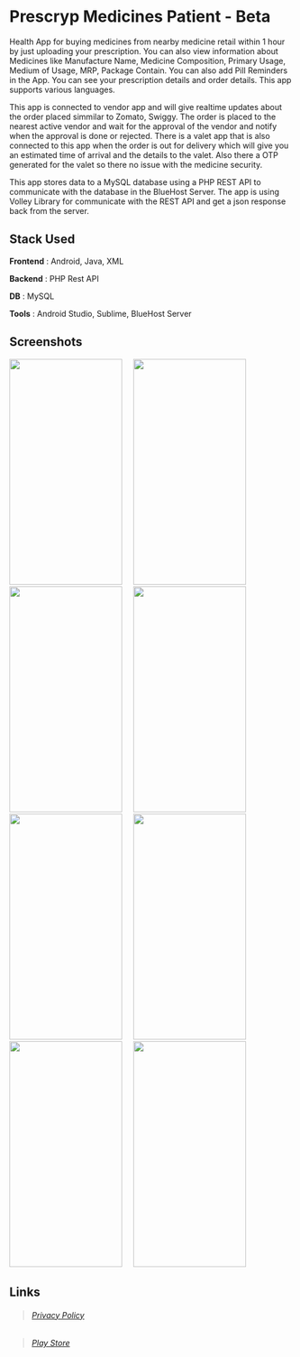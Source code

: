 # Prescryp Medicines Patient - Beta

Health App for buying medicines from nearby medicine retail within 1 hour by just uploading your prescription. You can also view information about Medicines like Manufacture Name, Medicine Composition, Primary Usage, Medium of Usage, MRP, Package Contain. You can also add Pill Reminders in the App. You can see your prescription details and order details. This app supports various languages.

This app is connected to vendor app and will give realtime updates about the order placed simmilar to Zomato, Swiggy. The order is placed to the nearest active vendor and wait for the approval of the vendor and notify when the approval is done or rejected. There is a valet app that is also connected to this app when the order is out for delivery which will give you an estimated time of arrival and the details to the valet. Also there a OTP generated for the valet so there no issue with the medicine security.

This app stores data to a MySQL database using a PHP REST API to communicate with the database in the BlueHost Server. The app is using Volley Library for communicate with the REST API and get a json response back from the server.

## Stack Used

**Frontend** : Android, Java, XML

**Backend** : PHP Rest API

**DB** : MySQL

**Tools** : Android Studio, Sublime, BlueHost Server

## Screenshots

<img src="https://raw.githubusercontent.com/mmitrasish/prescryp-patient/master/screenshots/screenshot4.webp" width="200" height="400"> &nbsp;&nbsp;&nbsp; <img src="https://raw.githubusercontent.com/mmitrasish/prescryp-patient/master/screenshots/screenshot1.webp" width="200" height="400"> &nbsp;&nbsp;&nbsp; <img src="https://raw.githubusercontent.com/mmitrasish/prescryp-patient/master/screenshots/screenshot6.webp" width="200" height="400"> &nbsp;&nbsp;&nbsp; <img src="https://raw.githubusercontent.com/mmitrasish/prescryp-patient/master/screenshots/screenshot2.webp" width="200" height="400"> <br/><img src="https://raw.githubusercontent.com/mmitrasish/prescryp-patient/master/screenshots/screenshot3.webp" width="200" height="400"> &nbsp;&nbsp;&nbsp; <img src="https://raw.githubusercontent.com/mmitrasish/prescryp-patient/master/screenshots/screenshot5.webp" width="200" height="400"> &nbsp;&nbsp; <img src="https://raw.githubusercontent.com/mmitrasish/prescryp-patient/master/screenshots/screenshot7.webp" width="200" height="400">
&nbsp;&nbsp;&nbsp; <img src="https://raw.githubusercontent.com/mmitrasish/prescryp-patient/master/screenshots/screenshot8.webp" width="200" height="400">

## Links

> ###### [Privacy Policy](https://prescryp-medicines-p.flycricket.io/privacy.html)

> ###### [Play Store](https://play.google.com/store/apps/details?id=com.prescywallet.presdigi)
